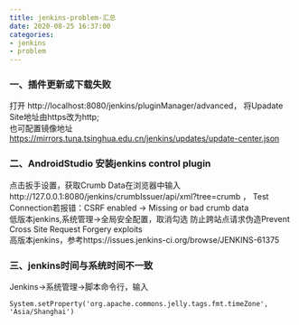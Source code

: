 ```yaml
---
title: jenkins-problem-汇总
date: 2020-08-25 16:37:00
categories:
- jenkins
- problem
---
```

### 一、插件更新或下载失败  
打开 http://localhost:8080/jenkins/pluginManager/advanced， 将Upadate Site地址由https改为http;  
也可配置镜像地址 https://mirrors.tuna.tsinghua.edu.cn/jenkins/updates/update-center.json  
### 二、AndroidStudio 安装jenkins control plugin
点击扳手设置，获取Crumb Data在浏览器中输入http://127.0.0.1:8080/jenkins/crumbIssuer/api/xml?tree=crumb ，
Test Connection若报错：CSRF enabled -> Missing or bad crumb data  
低版本jenkins,系统管理->全局安全配置，取消勾选 防止跨站点请求伪造Prevent Cross Site Request Forgery exploits  
高版本jenkins，参考https://issues.jenkins-ci.org/browse/JENKINS-61375
### 三、jenkins时间与系统时间不一致
Jenkins→系统管理→脚本命令行，输入
```
System.setProperty('org.apache.commons.jelly.tags.fmt.timeZone', 'Asia/Shanghai')
```